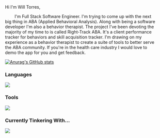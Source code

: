 Hi I'm Will Torres, 

&nbsp;&nbsp;&nbsp;&nbsp;&nbsp;&nbsp;&nbsp;&nbsp;I'm Full Stack Software Engineer. I'm trying to come up with the next big thing in ABA (Applied Behavioral Analysis). Along with being a software developer I'm also a behavior therapist. The project I've been devoting the majority of my time to is called Right-Track ABA. It's a client performance tracker for behaviors and skill acquisition tracker. I'm drawing on my experience as a behavior therapist to create a suite of tools to better serve the ABA community. If you're in the health care industry I would love to demo the app for you and get feedback.

  
[![Anurag's GitHub stats](https://github-readme-stats.vercel.app/api?username=wtorresjr&theme=gruvbox)](https://github.com/anuraghazra/github-readme-stats)

<h3>Languages</h3>
<img src="https://skillicons.dev/icons?i=js,python,react,redux,flask,html,css,nodejs,expressjs"/>
<h3>Tools</h3>
<img src="https://skillicons.dev/icons?i=postgres,git,github,docker,sqlite,vscode,postman,sequelize,vite"/>
<h3>Currently Tinkering With...</h3>
<img src="https://skillicons.dev/icons?i=graphql,typescript,mongodb,aws"/>


<!--
**wtorresjr/wtorresjr** is a ✨ _special_ ✨ repository because its `README.md` (this file) appears on your GitHub profile.

Here are some ideas to get you started:

- 🔭 I’m currently working on ...
- 🌱 I’m currently learning ...
- 👯 I’m looking to collaborate on ...
- 🤔 I’m looking for help with ...
- 💬 Ask me about ...
- 📫 How to reach me: ...
- 😄 Pronouns: ...
- ⚡ Fun fact: ...
-->

